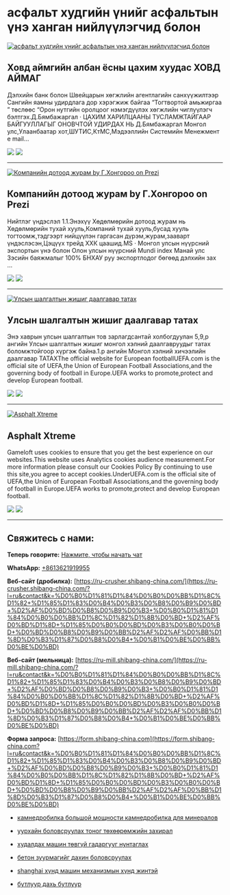 # асфальт худгийн үнийг асфальтын үнэ ханган нийлүүлэгчид болон

<a href="https://swt.shibang-china.com/?l=ru&img&k=%D0%B0%D1%81%D1%84%D0%B0%D0%BB%D1%8C%D1%82+%D1%85%D1%83%D0%B4%D0%B3%D0%B8%D0%B9%D0%BD+%D2%AF%D0%BD%D0%B8%D0%B9%D0%B3+%D0%B0%D1%81%D1%84%D0%B0%D0%BB%D1%8C%D1%82%D1%8B%D0%BD+%D2%AF%D0%BD%D1%8D+%D1%85%D0%B0%D0%BD%D0%B3%D0%B0%D0%BD+%D0%BD%D0%B8%D0%B9%D0%BB%D2%AF%D2%AF%D0%BB%D1%8D%D0%B3%D1%87%D0%B8%D0%B4+%D0%B1%D0%BE%D0%BB%D0%BE%D0%BD" target="_blank">![асфальт худгийн үнийг асфальтын үнэ ханган нийлүүлэгчид болон](http://static.shibang-china.com/all-800x300/1464.jpg)</a>

## Ховд аймгийн албан ёсны цахим хуудас ХОВД АЙМАГ
Дэлхийн банк болон Швейцарын хөгжлийн агентлагийн санхүүжилтээр Сангийн яамны удирдлага дор хэрэгжиж байгаа “Тогтвортой амьжиргаа ” төслөөс “Орон нутгийн оролцоог нэмэгдүүлэх хөгжлийн чиглүүлэгч бэлтгэх.Д.Бямбажаргал&nbsp;&#0183;&#32;ЦАХИМ ХАРИЛЦААНЫ ТУСЛАМЖТАЙГААР БАЙГУУЛЛАГЫГ ОНОВЧТОЙ УДИРДАХ НЬ Д.Бямбажаргал Монгол улс,Улаанбаатар хот,ШУТИС,КтМС,Мэдээллийн Системийн Менежмент e mail…


<a href="https://whatsapp.shibangsoft.com/WhatsApp.php" target="_blank" title="WhatsApp">![](http://static.shibang-china.com/icon/whatsapp.png)</a> <a href="https://swt.shibang-china.com/?l=ru&icon&k=%D0%B0%D1%81%D1%84%D0%B0%D0%BB%D1%8C%D1%82+%D1%85%D1%83%D0%B4%D0%B3%D0%B8%D0%B9%D0%BD+%D2%AF%D0%BD%D0%B8%D0%B9%D0%B3+%D0%B0%D1%81%D1%84%D0%B0%D0%BB%D1%8C%D1%82%D1%8B%D0%BD+%D2%AF%D0%BD%D1%8D+%D1%85%D0%B0%D0%BD%D0%B3%D0%B0%D0%BD+%D0%BD%D0%B8%D0%B9%D0%BB%D2%AF%D2%AF%D0%BB%D1%8D%D0%B3%D1%87%D0%B8%D0%B4+%D0%B1%D0%BE%D0%BB%D0%BE%D0%BD" target="_blank">![](http://static.shibang-china.com/icon/chat-ru.png)</a>

---

<a href="https://swt.shibang-china.com/?l=ru&img&k=%D0%B0%D1%81%D1%84%D0%B0%D0%BB%D1%8C%D1%82+%D1%85%D1%83%D0%B4%D0%B3%D0%B8%D0%B9%D0%BD+%D2%AF%D0%BD%D0%B8%D0%B9%D0%B3+%D0%B0%D1%81%D1%84%D0%B0%D0%BB%D1%8C%D1%82%D1%8B%D0%BD+%D2%AF%D0%BD%D1%8D+%D1%85%D0%B0%D0%BD%D0%B3%D0%B0%D0%BD+%D0%BD%D0%B8%D0%B9%D0%BB%D2%AF%D2%AF%D0%BB%D1%8D%D0%B3%D1%87%D0%B8%D0%B4+%D0%B1%D0%BE%D0%BB%D0%BE%D0%BD" target="_blank">![Компанийн дотоод журам by Г.Хонгороо on Prezi](http://static.shibang-china.com/all-800x300/1178.jpg)</a>

## Компанийн дотоод журам by Г.Хонгороо on Prezi
Нийтлэг үндэслэл 1.1.Энэхүү Хөдөлмөрийн дотоод журам нь Хөдөлмөрийн тухай хууль,Компаний тухай хууль,бусад хууль тогтоомж,тэдгээрт нийцүүлэн гаргасан дүрэм,журам,зааварт үндэслэсэн,Цэцүүх трейд ХХК цаашид.MS&nbsp;&#0183;&#32;Монгол улсын нүүрсний экспортын үнэ болон Олон улсын нүүрсний Mundi index Манай улс Зэсийн баяжмалыг 100% БНХАУ руу экспортлодог бөгөөд дэлхийн зах …


<a href="https://whatsapp.shibangsoft.com/WhatsApp.php" target="_blank" title="WhatsApp">![](http://static.shibang-china.com/icon/whatsapp.png)</a> <a href="https://swt.shibang-china.com/?l=ru&icon&k=%D0%B0%D1%81%D1%84%D0%B0%D0%BB%D1%8C%D1%82+%D1%85%D1%83%D0%B4%D0%B3%D0%B8%D0%B9%D0%BD+%D2%AF%D0%BD%D0%B8%D0%B9%D0%B3+%D0%B0%D1%81%D1%84%D0%B0%D0%BB%D1%8C%D1%82%D1%8B%D0%BD+%D2%AF%D0%BD%D1%8D+%D1%85%D0%B0%D0%BD%D0%B3%D0%B0%D0%BD+%D0%BD%D0%B8%D0%B9%D0%BB%D2%AF%D2%AF%D0%BB%D1%8D%D0%B3%D1%87%D0%B8%D0%B4+%D0%B1%D0%BE%D0%BB%D0%BE%D0%BD" target="_blank">![](http://static.shibang-china.com/icon/chat-ru.png)</a>

---

<a href="https://swt.shibang-china.com/?l=ru&img&k=%D0%B0%D1%81%D1%84%D0%B0%D0%BB%D1%8C%D1%82+%D1%85%D1%83%D0%B4%D0%B3%D0%B8%D0%B9%D0%BD+%D2%AF%D0%BD%D0%B8%D0%B9%D0%B3+%D0%B0%D1%81%D1%84%D0%B0%D0%BB%D1%8C%D1%82%D1%8B%D0%BD+%D2%AF%D0%BD%D1%8D+%D1%85%D0%B0%D0%BD%D0%B3%D0%B0%D0%BD+%D0%BD%D0%B8%D0%B9%D0%BB%D2%AF%D2%AF%D0%BB%D1%8D%D0%B3%D1%87%D0%B8%D0%B4+%D0%B1%D0%BE%D0%BB%D0%BE%D0%BD" target="_blank">![Улсын шалгалтын жишиг даалгавар татах](http://static.shibang-china.com/all-800x300/534.jpg)</a>

## Улсын шалгалтын жишиг даалгавар татах
Энэ хаврын улсын шалгалтын тов зарлагдсантай холбогдуулан 5,9,р ангийн Улсын шалгалтын жишиг монгол хэлний даалгавруудыг татах боломжтойгоор хүргэж байна.1.р ангийн Монгол хэлний хичээлийн даалгавар ТАТАХThe official website for European footballUEFA.com is the official site of UEFA,the Union of European Football Associations,and the governing body of football in Europe.UEFA works to promote,protect and develop European football.


<a href="https://whatsapp.shibangsoft.com/WhatsApp.php" target="_blank" title="WhatsApp">![](http://static.shibang-china.com/icon/whatsapp.png)</a> <a href="https://swt.shibang-china.com/?l=ru&icon&k=%D0%B0%D1%81%D1%84%D0%B0%D0%BB%D1%8C%D1%82+%D1%85%D1%83%D0%B4%D0%B3%D0%B8%D0%B9%D0%BD+%D2%AF%D0%BD%D0%B8%D0%B9%D0%B3+%D0%B0%D1%81%D1%84%D0%B0%D0%BB%D1%8C%D1%82%D1%8B%D0%BD+%D2%AF%D0%BD%D1%8D+%D1%85%D0%B0%D0%BD%D0%B3%D0%B0%D0%BD+%D0%BD%D0%B8%D0%B9%D0%BB%D2%AF%D2%AF%D0%BB%D1%8D%D0%B3%D1%87%D0%B8%D0%B4+%D0%B1%D0%BE%D0%BB%D0%BE%D0%BD" target="_blank">![](http://static.shibang-china.com/icon/chat-ru.png)</a>

---

<a href="https://swt.shibang-china.com/?l=ru&img&k=%D0%B0%D1%81%D1%84%D0%B0%D0%BB%D1%8C%D1%82+%D1%85%D1%83%D0%B4%D0%B3%D0%B8%D0%B9%D0%BD+%D2%AF%D0%BD%D0%B8%D0%B9%D0%B3+%D0%B0%D1%81%D1%84%D0%B0%D0%BB%D1%8C%D1%82%D1%8B%D0%BD+%D2%AF%D0%BD%D1%8D+%D1%85%D0%B0%D0%BD%D0%B3%D0%B0%D0%BD+%D0%BD%D0%B8%D0%B9%D0%BB%D2%AF%D2%AF%D0%BB%D1%8D%D0%B3%D1%87%D0%B8%D0%B4+%D0%B1%D0%BE%D0%BB%D0%BE%D0%BD" target="_blank">![Asphalt Xtreme](http://static.shibang-china.com/all-800x300/1309.jpg)</a>

## Asphalt Xtreme
Gameloft uses cookies to ensure that you get the best experience on our websites.This website uses Analytics cookies audience measurement.For more information please consult our Cookies Policy By continuing to use this site,you agree to accept cookies.UnderUEFA.com is the official site of UEFA,the Union of European Football Associations,and the governing body of football in Europe.UEFA works to promote,protect and develop European football.


<a href="https://whatsapp.shibangsoft.com/WhatsApp.php" target="_blank" title="WhatsApp">![](http://static.shibang-china.com/icon/whatsapp.png)</a> <a href="https://swt.shibang-china.com/?l=ru&icon&k=%D0%B0%D1%81%D1%84%D0%B0%D0%BB%D1%8C%D1%82+%D1%85%D1%83%D0%B4%D0%B3%D0%B8%D0%B9%D0%BD+%D2%AF%D0%BD%D0%B8%D0%B9%D0%B3+%D0%B0%D1%81%D1%84%D0%B0%D0%BB%D1%8C%D1%82%D1%8B%D0%BD+%D2%AF%D0%BD%D1%8D+%D1%85%D0%B0%D0%BD%D0%B3%D0%B0%D0%BD+%D0%BD%D0%B8%D0%B9%D0%BB%D2%AF%D2%AF%D0%BB%D1%8D%D0%B3%D1%87%D0%B8%D0%B4+%D0%B1%D0%BE%D0%BB%D0%BE%D0%BD" target="_blank">![](http://static.shibang-china.com/icon/chat-ru.png)</a>

---
## Свяжитесь с нами:

**Теперь говорите:** [Нажмите, чтобы начать чат](https://swt.shibang-china.com?l=ru&contact&k=%D0%B0%D1%81%D1%84%D0%B0%D0%BB%D1%8C%D1%82+%D1%85%D1%83%D0%B4%D0%B3%D0%B8%D0%B9%D0%BD+%D2%AF%D0%BD%D0%B8%D0%B9%D0%B3+%D0%B0%D1%81%D1%84%D0%B0%D0%BB%D1%8C%D1%82%D1%8B%D0%BD+%D2%AF%D0%BD%D1%8D+%D1%85%D0%B0%D0%BD%D0%B3%D0%B0%D0%BD+%D0%BD%D0%B8%D0%B9%D0%BB%D2%AF%D2%AF%D0%BB%D1%8D%D0%B3%D1%87%D0%B8%D0%B4+%D0%B1%D0%BE%D0%BB%D0%BE%D0%BD)

**WhatsApp:**  [+8613621919955](https://whatsapp.shibangsoft.com/WhatsApp.php)

**Веб-сайт (дробилка):** [https://ru-crusher.shibang-china.com/](https://ru-crusher.shibang-china.com/?l=ru&contact&k=%D0%B0%D1%81%D1%84%D0%B0%D0%BB%D1%8C%D1%82+%D1%85%D1%83%D0%B4%D0%B3%D0%B8%D0%B9%D0%BD+%D2%AF%D0%BD%D0%B8%D0%B9%D0%B3+%D0%B0%D1%81%D1%84%D0%B0%D0%BB%D1%8C%D1%82%D1%8B%D0%BD+%D2%AF%D0%BD%D1%8D+%D1%85%D0%B0%D0%BD%D0%B3%D0%B0%D0%BD+%D0%BD%D0%B8%D0%B9%D0%BB%D2%AF%D2%AF%D0%BB%D1%8D%D0%B3%D1%87%D0%B8%D0%B4+%D0%B1%D0%BE%D0%BB%D0%BE%D0%BD)

**Веб-сайт (мельница):** [https://ru-mill.shibang-china.com/](https://ru-mill.shibang-china.com/?l=ru&contact&k=%D0%B0%D1%81%D1%84%D0%B0%D0%BB%D1%8C%D1%82+%D1%85%D1%83%D0%B4%D0%B3%D0%B8%D0%B9%D0%BD+%D2%AF%D0%BD%D0%B8%D0%B9%D0%B3+%D0%B0%D1%81%D1%84%D0%B0%D0%BB%D1%8C%D1%82%D1%8B%D0%BD+%D2%AF%D0%BD%D1%8D+%D1%85%D0%B0%D0%BD%D0%B3%D0%B0%D0%BD+%D0%BD%D0%B8%D0%B9%D0%BB%D2%AF%D2%AF%D0%BB%D1%8D%D0%B3%D1%87%D0%B8%D0%B4+%D0%B1%D0%BE%D0%BB%D0%BE%D0%BD)

**Форма запроса:** [https://form.shibang-china.com](https://form.shibang-china.com?l=ru&contact&k=%D0%B0%D1%81%D1%84%D0%B0%D0%BB%D1%8C%D1%82+%D1%85%D1%83%D0%B4%D0%B3%D0%B8%D0%B9%D0%BD+%D2%AF%D0%BD%D0%B8%D0%B9%D0%B3+%D0%B0%D1%81%D1%84%D0%B0%D0%BB%D1%8C%D1%82%D1%8B%D0%BD+%D2%AF%D0%BD%D1%8D+%D1%85%D0%B0%D0%BD%D0%B3%D0%B0%D0%BD+%D0%BD%D0%B8%D0%B9%D0%BB%D2%AF%D2%AF%D0%BB%D1%8D%D0%B3%D1%87%D0%B8%D0%B4+%D0%B1%D0%BE%D0%BB%D0%BE%D0%BD)

* [камнедробилка большой мощности камнедробилка для минералов](../126/%D0%BA%D0%B0%D0%BC%D0%BD%D0%B5%D0%B4%D1%80%D0%BE%D0%B1%D0%B8%D0%BB%D0%BA%D0%B0%20%D0%B1%D0%BE%D0%BB%D1%8C%D1%88%D0%BE%D0%B9%20%D0%BC%D0%BE%D1%89%D0%BD%D0%BE%D1%81%D1%82%D0%B8%20%D0%BA%D0%B0%D0%BC%D0%BD%D0%B5%D0%B4%D1%80%D0%BE%D0%B1%D0%B8%D0%BB%D0%BA%D0%B0%20%D0%B4%D0%BB%D1%8F%20%D0%BC%D0%B8%D0%BD%D0%B5%D1%80%D0%B0%D0%BB%D0%BE%D0%B2.md)

* [уурхайн боловсруулах тоног төхөөрөмжийн захирал](../126/%D1%83%D1%83%D1%80%D1%85%D0%B0%D0%B9%D0%BD%20%D0%B1%D0%BE%D0%BB%D0%BE%D0%B2%D1%81%D1%80%D1%83%D1%83%D0%BB%D0%B0%D1%85%20%D1%82%D0%BE%D0%BD%D0%BE%D0%B3%20%D1%82%D3%A9%D1%85%D3%A9%D3%A9%D1%80%D3%A9%D0%BC%D0%B6%D0%B8%D0%B9%D0%BD%20%D0%B7%D0%B0%D1%85%D0%B8%D1%80%D0%B0%D0%BB.md)

* [худалдах машин төвгүй гадаргууг нунтаглах](../127/%D1%85%D1%83%D0%B4%D0%B0%D0%BB%D0%B4%D0%B0%D1%85%20%D0%BC%D0%B0%D1%88%D0%B8%D0%BD%20%D1%82%D3%A9%D0%B2%D0%B3%D2%AF%D0%B9%20%D0%B3%D0%B0%D0%B4%D0%B0%D1%80%D0%B3%D1%83%D1%83%D0%B3%20%D0%BD%D1%83%D0%BD%D1%82%D0%B0%D0%B3%D0%BB%D0%B0%D1%85.md)

* [бетон зуурмагийг дахин боловсруулах](../128/%D0%B1%D0%B5%D1%82%D0%BE%D0%BD%20%D0%B7%D1%83%D1%83%D1%80%D0%BC%D0%B0%D0%B3%D0%B8%D0%B9%D0%B3%20%D0%B4%D0%B0%D1%85%D0%B8%D0%BD%20%D0%B1%D0%BE%D0%BB%D0%BE%D0%B2%D1%81%D1%80%D1%83%D1%83%D0%BB%D0%B0%D1%85.md)

* [shanghai хүнд машин механизмын хүнд жинтэй](../130/shanghai%20%D1%85%D2%AF%D0%BD%D0%B4%20%D0%BC%D0%B0%D1%88%D0%B8%D0%BD%20%D0%BC%D0%B5%D1%85%D0%B0%D0%BD%D0%B8%D0%B7%D0%BC%D1%8B%D0%BD%20%D1%85%D2%AF%D0%BD%D0%B4%20%D0%B6%D0%B8%D0%BD%D1%82%D1%8D%D0%B9.md)

* [бутлуур дахь бутлуур](../127/%D0%B1%D1%83%D1%82%D0%BB%D1%83%D1%83%D1%80%20%D0%B4%D0%B0%D1%85%D1%8C%20%D0%B1%D1%83%D1%82%D0%BB%D1%83%D1%83%D1%80.md)